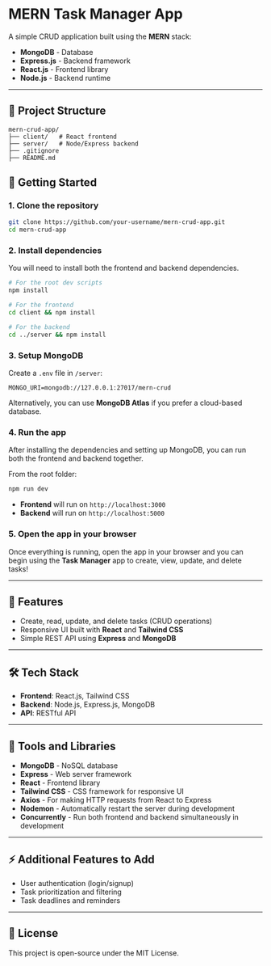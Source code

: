 # MERN Task Manager App

A simple CRUD application built using the **MERN** stack:

- **MongoDB** - Database
- **Express.js** - Backend framework
- **React.js** - Frontend library
- **Node.js** - Backend runtime

---

## 📁 Project Structure

```
mern-crud-app/
├── client/   # React frontend
├── server/   # Node/Express backend
├── .gitignore
├── README.md
```

## 🚀 Getting Started

### 1. Clone the repository

```bash
git clone https://github.com/your-username/mern-crud-app.git
cd mern-crud-app
```

### 2. Install dependencies

You will need to install both the frontend and backend dependencies.

```bash
# For the root dev scripts
npm install

# For the frontend
cd client && npm install

# For the backend
cd ../server && npm install
```

### 3. Setup MongoDB

Create a `.env` file in `/server`:

```
MONGO_URI=mongodb://127.0.0.1:27017/mern-crud
```

Alternatively, you can use **MongoDB Atlas** if you prefer a cloud-based database.

### 4. Run the app

After installing the dependencies and setting up MongoDB, you can run both the frontend and backend together.

From the root folder:

```bash
npm run dev
```

- **Frontend** will run on `http://localhost:3000`
- **Backend** will run on `http://localhost:5000`

### 5. Open the app in your browser

Once everything is running, open the app in your browser and you can begin using the **Task Manager** app to create, view, update, and delete tasks!

---

## 📸 Features

- Create, read, update, and delete tasks (CRUD operations)
- Responsive UI built with **React** and **Tailwind CSS**
- Simple REST API using **Express** and **MongoDB**

---

## 🛠 Tech Stack

- **Frontend**: React.js, Tailwind CSS
- **Backend**: Node.js, Express.js, MongoDB
- **API**: RESTful API

---

## 🔧 Tools and Libraries

- **MongoDB** - NoSQL database
- **Express** - Web server framework
- **React** - Frontend library
- **Tailwind CSS** - CSS framework for responsive UI
- **Axios** - For making HTTP requests from React to Express
- **Nodemon** - Automatically restart the server during development
- **Concurrently** - Run both frontend and backend simultaneously in development

---

## ⚡️ Additional Features to Add

- User authentication (login/signup)
- Task prioritization and filtering
- Task deadlines and reminders

---

## 📄 License

This project is open-source under the MIT License.
